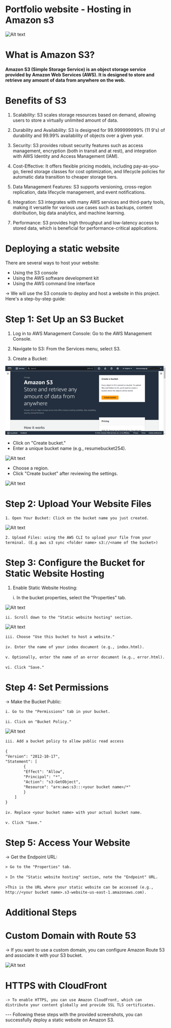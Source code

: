 # Portfolio website - Hosting in Amazon s3

![Alt text](https://private-user-images.githubusercontent.com/143833326/339408948-bfa4c4a1-f270-4774-b199-7b5f909d87f2.png?jwt=eyJhbGciOiJIUzI1NiIsInR5cCI6IkpXVCJ9.eyJpc3MiOiJnaXRodWIuY29tIiwiYXVkIjoicmF3LmdpdGh1YnVzZXJjb250ZW50LmNvbSIsImtleSI6ImtleTUiLCJleHAiOjE3MjAwMTI2MTAsIm5iZiI6MTcyMDAxMjMxMCwicGF0aCI6Ii8xNDM4MzMzMjYvMzM5NDA4OTQ4LWJmYTRjNGExLWYyNzAtNDc3NC1iMTk5LTdiNWY5MDlkODdmMi5wbmc_WC1BbXotQWxnb3JpdGhtPUFXUzQtSE1BQy1TSEEyNTYmWC1BbXotQ3JlZGVudGlhbD1BS0lBVkNPRFlMU0E1M1BRSzRaQSUyRjIwMjQwNzAzJTJGdXMtZWFzdC0xJTJGczMlMkZhd3M0X3JlcXVlc3QmWC1BbXotRGF0ZT0yMDI0MDcwM1QxMzExNTBaJlgtQW16LUV4cGlyZXM9MzAwJlgtQW16LVNpZ25hdHVyZT04MDkzZTlhOTgwYmFiMGY3ZmQ0YjA0MzYxOTBlMmMwMWIzZTgzMjY0OWVmYzEyYzgyMTczZjU5OGY0OTk1ODhjJlgtQW16LVNpZ25lZEhlYWRlcnM9aG9zdCZhY3Rvcl9pZD0wJmtleV9pZD0wJnJlcG9faWQ9MCJ9.5oOp36U5_7U65CfhUxXEBz36EIrJ_5aPMLj31xpXWNI)

# What is Amazon S3?
#### Amazon S3 (Simple Storage Service) is an object storage service provided by Amazon Web Services (AWS). It is designed to store and retrieve any amount of data from anywhere on the web.

# Benefits of S3
1. Scalability: S3 scales storage resources based on demand, allowing users to store a virtually unlimited amount of data.

2. Durability and Availability: S3 is designed for 99.999999999% (11 9's) of durability and 99.99% availability of objects over a given year.

3. Security: S3 provides robust security features such as access management, encryption (both in transit and at rest), and integration with AWS Identity and Access Management (IAM).

4. Cost-Effective: It offers flexible pricing models, including pay-as-you-go, tiered storage classes for cost optimization, and lifecycle policies for automatic data transition to cheaper storage tiers.

5. Data Management Features: S3 supports versioning, cross-region replication, data lifecycle management, and event notifications.

6. Integration: S3 integrates with many AWS services and third-party tools, making it versatile for various use cases such as backups, content distribution, big data analytics, and machine learning.

7. Performance: S3 provides high throughput and low-latency access to stored data, which is beneficial for performance-critical applications.

# Deploying a static website
There are several ways to host your website:
 - Using the S3 console
 - Using the AWS software development kit
- Using the AWS command line interface

-> We will use the S3 console to deploy and host a website in this project. Here's a step-by-step guide:

# Step 1: Set Up an S3 Bucket

1. Log in to AWS Management Console: Go to the AWS Management Console.

2. Navigate to S3: From the Services menu, select S3.

3. Create a Bucket:

![Alt text](src/images/Sn1.png)

- Click on "Create bucket."
- Enter a unique bucket name (e.g., resumebucket254).

![Alt text](images/Screenshot(88).png)

- Choose a region.
- Click "Create bucket" after reviewing the settings.

![Alt text](images/Screenshot(92).png)

# Step 2: Upload Your Website Files

    1. Open Your Bucket: Click on the bucket name you just created.

![Alt text](images/Screenshot(93).png)

    2. Upload Files: using the AWS CLI to upload your file from your terminal. (E.g aws s3 sync <folder name> s3://<name of the bucket>)

# Step 3: Configure the Bucket for Static Website Hosting

1. Enable Static Website Hosting:

    i. In the bucket properties, select the "Properties" tab.

![Alt text](images/Screenshot(96).png)

    ii. Scroll down to the "Static website hosting" section.

![Alt text](images/Screenshot(97).png)

    iii. Choose "Use this bucket to host a website."

    iv. Enter the name of your index document (e.g., index.html).

    v. Optionally, enter the name of an error document (e.g., error.html).

    vi. Click "Save."

# Step 4: Set Permissions

-> Make the Bucket Public:

    i. Go to the "Permissions" tab in your bucket.

    ii. Click on "Bucket Policy."

![Alt text](images/Screenshot(98).png)

    iii. Add a bucket policy to allow public read access

    {
    "Version": "2012-10-17",
    "Statement": [
            {
            "Effect": "Allow",
            "Principal": "*",
            "Action": "s3:GetObject",
            "Resource": "arn:aws:s3:::<your bucket name>/*"
            }
        ]
    }

    iv. Replace <your bucket name> with your actual bucket name.

    v. Click "Save."

# Step 5:  Access Your Website

-> Get the Endpoint URL:

    > Go to the "Properties" tab.

    > In the "Static website hosting" section, note the "Endpoint" URL.

    >This is the URL where your static website can be accessed (e.g., http://<your bucket name>.s3-website-us-east-1.amazonaws.com).


# Additional Steps

# Custom Domain with Route 53

 -> If you want to use a custom domain, you can configure Amazon Route 53 and associate it with your S3 bucket.

![Alt text](images/Screenshot(95).png)

# HTTPS with CloudFront

    -> To enable HTTPS, you can use Amazon CloudFront, which can distribute your content globally and provide SSL TLS certificates.

--- Following these steps with the provided screenshots, you can successfully deploy a static website on Amazon S3.